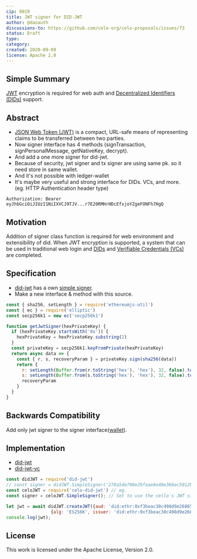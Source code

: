 ```yaml
---
cip: 0019
title: JWT signer for DID-JWT
author: @daoauth
discussions-to: https://github.com/celo-org/celo-proposals/issues/73
status: Draft
type: 
category: 
created: 2020-09-09
license: Apache 2.0
---
```


## Simple Summary
[JWT](https://jwt.io/introduction/) encryption is required for web auth and [Decentralized Identifiers (DIDs)](https://www.w3.org/TR/did-core/) support.

## Abstract
- [JSON Web Token (JWT)](https://en.wikipedia.org/wiki/JSON_Web_Token) is a compact, URL-safe means of representing
   claims to be transferred between two parties.
- Now signer interface has 4 methods (signTransaction, signPersonalMessage, getNativeKey, decrypt).
- And add a one more signer for did-jwt.
- Because of security, jwt signer and tx signer are using same pk. so it need store in same wallet.
- And it's not possible with ledger-wallet
- It's maybe very useful and strong interface for DIDs. VCs, and more. (eg. HTTP Authentication header type)
```
Authorization: Bearer eyJhbGciOiJIUzI1NiIXVCJ9TJV...r7E20RMHrHDcEfxjoYZgeFONFh7HgQ
```

## Motivation
Addition of signer class function is required for web environment and extensibility of did. When JWT encryption is supported, a system that can be used in traditional web login and [DIDs](https://www.w3.org/TR/did-core/) and [Verifiable Credentials (VCs)](https://www.w3.org/TR/vc-data-model/) are completed.

## Specification
- [did-jwt](https://github.com/decentralized-identity/did-jwt) has a own [simple signer](https://github.com/decentralized-identity/did-jwt/blob/master/src/SimpleSigner.ts).
- Make a new interface & method with this source.

```javascript
const { sha256, setLength } = require('ethereumjs-util')
const { ec } = require('elliptic')
const secp256k1 = new ec('secp256k1')

function getJwtSigner(hexPrivateKey) {
  if (hexPrivateKey.startsWith('0x')) {
    hexPrivateKey = hexPrivateKey.substring(2)
  }
  const privateKey = secp256k1.keyFromPrivate(hexPrivateKey)
  return async data => {
    const { r, s, recoveryParam } = privateKey.sign(sha256(data))
    return {
      r: setLength(Buffer.from(r.toString('hex'), 'hex'), 32, false).toString('hex'),
      s: setLength(Buffer.from(s.toString('hex'), 'hex'), 32, false).toString('hex'),
      recoveryParam
    }
  }
}

```

## Backwards Compatibility
Add only jwt signer to the signer interface([wallet](https://github.com/celo-org/celo-monorepo/blob/master/packages/contractkit/src/wallets/wallet.ts)).

## Implementation
- [did-jwt](https://github.com/decentralized-identity/did-jwt)
- [did-jwt-vc](https://github.com/decentralized-identity/did-jwt-vc)
```javascript
const didJWT = require('did-jwt')
// const signer = didJWT.SimpleSigner('278a5de700e29faae8e40e366ec5012b5ec63d36ec77e8a2417154cc1d25383f');
const celoJWT = require('celo-did-jwt') // eg.
const signer = celoJWT.SimpleSigner(); // Set to use the cello's JWT signer.

let jwt = await didJWT.createJWT({aud: 'did:ethr:0xf3beac30c498d9e26865f34fcaa57dbb935b0d74', exp: 1957463421, name: 'uPort Developer'},
                 {alg: 'ES256K', issuer: 'did:ethr:0xf3beac30c498d9e26865f34fcaa57dbb935b0d74', signer})
console.log(jwt);
```

## License
This work is licensed under the Apache License, Version 2.0.
